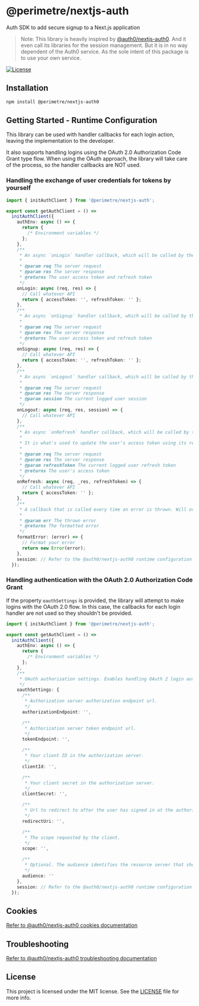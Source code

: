 # @perimetre/nextjs-auth

Auth SDK to add secure signup to a Next.js application

> Note: This library is heavily inspired by [@auth0/nextjs-auth0](https://github.com/auth0/nextjs-auth0). And it even call its libraries for the session management. But it is in no way dependent of the Auth0 service. As the sole intent of this package is to use your own service.

[![License](https://img.shields.io/:license-mit-blue.svg?style=flat)](https://opensource.org/licenses/MIT)

## Installation

```sh
npm install @perimetre/nextjs-auth0
```

## Getting Started - Runtime Configuration

This library can be used with handler callbacks for each login action, leaving the implementation to the developer.

It also supports handling logins using the OAuth 2.0 Authorization Code Grant type flow. When using the OAuth approach, the library will take care of the process, so the handler callbacks are NOT used.

### Handling the exchange of user credentials for tokens by yourself

```ts
import { initAuthClient } from '@perimetre/nextjs-auth';

export const getAuthClient = () =>
  initAuthClient({
    authEnv: async () => {
      return {
        /* Environment variables */
      };
    },
    /**
     * An async `onLogin` handler callback, which will be called by the service when `handleLogin` is executing.
     *
     * @param req The server request
     * @param res The server response
     * @returns The user access token and refresh token
     */
    onLogin: async (req, res) => {
      // Call whatever API
      return { accessToken: '', refreshToken: '' };
    },
    /**
     * An async `onSignup` handler callback, which will be called by the service when `handleSignup` is executing.
     *
     * @param req The server request
     * @param res The server response
     * @returns The user access token and refresh token
     */
    onSignup: async (req, res) => {
      // Call whatever API
      return { accessToken: '', refreshToken: '' };
    },
    /**
     * An async `onLogout` handler callback, which will be called by the service when `handleLogout` is executing.
     *
     * @param req The server request
     * @param res The server response
     * @param session The current logged user session
     */
    onLogout: async (req, res, session) => {
      // Call whatever API
    },
    /**
     * An async `onRefresh` handler callback, which will be called by the service when `getSession` is executing and the current user is invalid.
     *
     * It is what's used to update the user's access token using its refresh token
     *
     * @param req The server request
     * @param res The server response
     * @param refreshToken The current logged user refresh token
     * @returns The user's access token
     */
    onRefresh: async (req, _res, refreshToken) => {
      // Call whatever API
      return { accessToken: '' };
    },
    /**
     * A callback that is called every time an error is thrown. Will override the thrown error with what this function returns and throw it instead.
     *
     * @param err The thrown error
     * @returns The formatted error
     */
    formatError: (error) => {
      // Format your error
      return new Error(error);
    },
    session: // Refer to the @auth0/nextjs-auth0 runtime configuration at https://github.com/auth0/nextjs-auth0#runtime-configuration
  });
```

### Handling authentication with the OAuth 2.0 Authorization Code Grant

If the property `oauthSettings` is provided, the library will attempt to make logins with the OAuth 2.0 flow. In this case, the callbacks for each login handler are not used so they shouldn't be provided.

```ts
import { initAuthClient } from '@perimetre/nextjs-auth';

export const getAuthClient = () =>
  initAuthClient({
    authEnv: async () => {
      return {
        /* Environment variables */
      };
    },
    /**
     * OAuth authorization settings. Enables handling OAuth 2 login authorizations, if provided.
     */
    oauthSettings: {
      /**
       * Authorization server authorization endpoint url.
       */
      authorizationEndpoint: '',

      /**
       * Authorization server token endpoint url.
       */
      tokenEndpoint: '',

      /**
       * Your client ID in the authorization server.
       */
      clientId: '',

      /**
       * Your client secret in the authorization server.
       */
      clientSecret: '',

      /**
       * Url to redirect to after the user has signed in at the authorization server.
       */
      redirectUri: '',

      /**
       * The scope requested by the client.
       */
      scope: '',

      /**
       * Optional. The audience identifies the resource server that should accept tokens generated when your client is authorized.
       */
      audience: ''
    },
    session: // Refer to the @auth0/nextjs-auth0 runtime configuration at https://github.com/auth0/nextjs-auth0#runtime-configuration
  });
```

## Cookies

[Refer to @auth0/nextjs-auth0 cookies documentation](https://github.com/auth0/nextjs-auth0#cookies)

## Troubleshooting

[Refer to @auth0/nextjs-auth0 troubleshooting documentation](https://github.com/auth0/nextjs-auth0#troubleshooting)

## License

This project is licensed under the MIT license. See the [LICENSE](https://github.com/perimetre/nextjs-auth/blob/master/LICENSE) file for more info.
